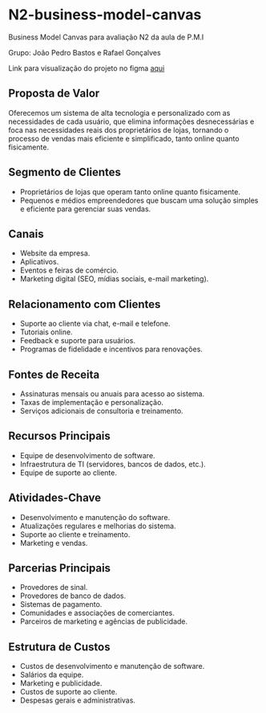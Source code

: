 # N2-business-model-canvas
Business Model Canvas para avaliação N2 da aula de P.M.I

Grupo: João Pedro Bastos e Rafael Gonçalves

Link para visualização do projeto no figma [aqui](https://www.figma.com/board/mFxbCvp9BaMAdqfy8laAvs/N2---20%2F05%2F2024?node-id=305%3A20&t=PjaLX0qIrqQs7pmx-1)

## Proposta de Valor
Oferecemos um sistema de alta tecnologia e personalizado com as necessidades de cada usuário, que elimina informações desnecessárias e foca nas necessidades reais dos proprietários de lojas, tornando o processo de vendas mais eficiente e simplificado, tanto online quanto fisicamente.

## Segmento de Clientes
- Proprietários de lojas que operam tanto online quanto fisicamente.
- Pequenos e médios empreendedores que buscam uma solução simples e eficiente para gerenciar suas vendas.

## Canais
- Website da empresa.
- Aplicativos.
- Eventos e feiras de comércio.
- Marketing digital (SEO, mídias sociais, e-mail marketing).

## Relacionamento com Clientes
- Suporte ao cliente via chat, e-mail e telefone.
- Tutoriais online.
- Feedback e suporte para usuários. 
- Programas de fidelidade e incentivos para renovações.

## Fontes de Receita
- Assinaturas mensais ou anuais para acesso ao sistema.
- Taxas de implementação e personalização.
- Serviços adicionais de consultoria e treinamento.

## Recursos Principais
- Equipe de desenvolvimento de software.
- Infraestrutura de TI (servidores, bancos de dados, etc.).
- Equipe de suporte ao cliente.

## Atividades-Chave
- Desenvolvimento e manutenção do software.
- Atualizações regulares e melhorias do sistema.
- Suporte ao cliente e treinamento.
- Marketing e vendas.

## Parcerias Principais
- Provedores de sinal.
- Provedores de banco de dados. 
- Sistemas de pagamento.
- Comunidades e associações de comerciantes.
- Parceiros de marketing e agências de publicidade.

## Estrutura de Custos
- Custos de desenvolvimento e manutenção de software.
- Salários da equipe.
- Marketing e publicidade.
- Custos de suporte ao cliente.
- Despesas gerais e administrativas.
